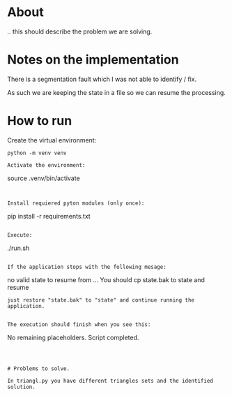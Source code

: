 # About 
.. this should describe the problem we are solving. 

# Notes on the implementation

There is a segmentation fault which I was not able to identify / fix.

As such we are keeping the state in a file so we can resume the processing. 

# How to run

Create the virtual environment:

```
python -m venv venv

Activate the environment:

```
source .venv/bin/activate
```


Install requiered pyton modules (only once):

```
pip install -r requirements.txt
```

Execute:
```
./run.sh
```

If the application stops with the following mesage:
```
no valid state to resume from ...
You should cp state.bak to state and resume
```
just restore "state.bak" to "state" and continue running the application. 


The execution should finish when you see this:
```
No remaining placeholders.
Script completed.
```



# Problems to solve.

In triangl.py you have different triangles sets and the identified solution.
